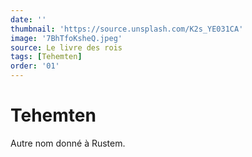 ```yaml
---
date: ''
thumbnail: 'https://source.unsplash.com/K2s_YE031CA'
image: '7BhTfoKsheQ.jpeg'
source: Le livre des rois
tags: [Tehemten]
order: '01'
---
```


# Tehemten

Autre nom donné à Rustem.
